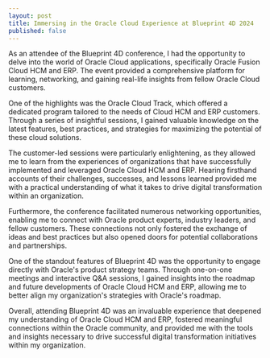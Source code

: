 ```yaml
---
layout: post
title: Immersing in the Oracle Cloud Experience at Blueprint 4D 2024
published: false 
---
```


As an attendee of the Blueprint 4D conference, I had the opportunity to delve into the world of Oracle Cloud applications, specifically Oracle Fusion Cloud HCM and ERP. The event provided a comprehensive platform for learning, networking, and gaining real-life insights from fellow Oracle Cloud customers.

One of the highlights was the Oracle Cloud Track, which offered a dedicated program tailored to the needs of Cloud HCM and ERP customers. Through a series of insightful sessions, I gained valuable knowledge on the latest features, best practices, and strategies for maximizing the potential of these cloud solutions.

The customer-led sessions were particularly enlightening, as they allowed me to learn from the experiences of organizations that have successfully implemented and leveraged Oracle Cloud HCM and ERP. Hearing firsthand accounts of their challenges, successes, and lessons learned provided me with a practical understanding of what it takes to drive digital transformation within an organization.

Furthermore, the conference facilitated numerous networking opportunities, enabling me to connect with Oracle product experts, industry leaders, and fellow customers. These connections not only fostered the exchange of ideas and best practices but also opened doors for potential collaborations and partnerships.

One of the standout features of Blueprint 4D was the opportunity to engage directly with Oracle's product strategy teams. Through one-on-one meetings and interactive Q&A sessions, I gained insights into the roadmap and future developments of Oracle Cloud HCM and ERP, allowing me to better align my organization's strategies with Oracle's roadmap.

Overall, attending Blueprint 4D was an invaluable experience that deepened my understanding of Oracle Cloud HCM and ERP, fostered meaningful connections within the Oracle community, and provided me with the tools and insights necessary to drive successful digital transformation initiatives within my organization.

